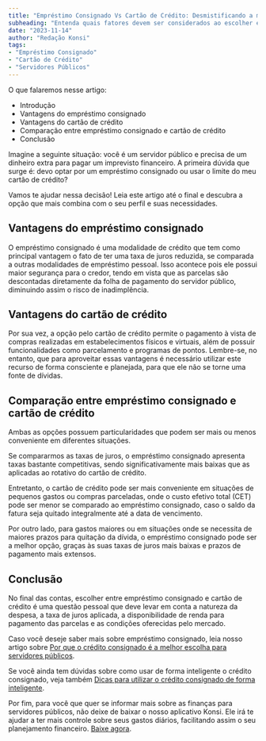 ```yaml
---
title: "Empréstimo Consignado Vs Cartão de Crédito: Desmistificando a melhor opção para servidores públicos"
subheading: "Entenda quais fatores devem ser considerados ao escolher entre empréstimo consignado e cartão de crédito, e saiba qual deles é a melhor opção para sua realidade."
date: "2023-11-14"
author: "Redação Konsi"
tags:
- "Empréstimo Consignado"
- "Cartão de Crédito"
- "Servidores Públicos"
---
```


O que falaremos nesse artigo:

- Introdução
- Vantagens do empréstimo consignado
- Vantagens do cartão de crédito
- Comparação entre empréstimo consignado e cartão de crédito
- Conclusão

Imagine a seguinte situação: você é um servidor público e precisa de um dinheiro extra para pagar um imprevisto financeiro. A primeira dúvida que surge é: devo optar por um empréstimo consignado ou usar o limite do meu cartão de crédito? 

Vamos te ajudar nessa decisão! Leia este artigo até o final e descubra a opção que mais combina com o seu perfil e suas necessidades.

## Vantagens do empréstimo consignado

O empréstimo consignado é uma modalidade de crédito que tem como principal vantagem o fato de ter uma taxa de juros reduzida, se comparada a outras modalidades de empréstimo pessoal. Isso acontece pois ele possui maior segurança para o credor, tendo em vista que as parcelas são descontadas diretamente da folha de pagamento do servidor público, diminuindo assim o risco de inadimplência. 

## Vantagens do cartão de crédito

Por sua vez, a opção pelo cartão de crédito permite o pagamento à vista de compras realizadas em estabelecimentos físicos e virtuais, além de possuir funcionalidades como parcelamento e programas de pontos. Lembre-se, no entanto, que para aproveitar essas vantagens é necessário utilizar este recurso de forma consciente e planejada, para que ele não se torne uma fonte de dívidas.

## Comparação entre empréstimo consignado e cartão de crédito

Ambas as opções possuem particularidades que podem ser mais ou menos conveniente em diferentes situações.

Se compararmos as taxas de juros, o empréstimo consignado apresenta taxas bastante competitivas, sendo significativamente mais baixas que as aplicadas ao rotativo do cartão de crédito.

Entretanto, o cartão de crédito pode ser mais conveniente em situações de pequenos gastos ou compras parceladas, onde o custo efetivo total (CET) pode ser menor se comparado ao empréstimo consignado, caso o saldo da fatura seja quitado integralmente até a data de vencimento.

Por outro lado, para gastos maiores ou em situações onde se necessita de maiores prazos para quitação da dívida, o empréstimo consignado pode ser a melhor opção, graças às suas taxas de juros mais baixas e prazos de pagamento mais extensos.

## Conclusão

No final das contas, escolher entre empréstimo consignado e cartão de crédito é uma questão pessoal que deve levar em conta a natureza da despesa, a taxa de juros aplicada, a disponibilidade de renda para pagamento das parcelas e as condições oferecidas pelo mercado.

Caso você deseje saber mais sobre empréstimo consignado, leia nosso artigo sobre [Por que o crédito consignado é a melhor escolha para servidores públicos](https://konsi.com.br/postagens/por-que-o-crdito-consignado-a-melhor-escolha-para-servidores-pblicos.html). 

Se você ainda tem dúvidas sobre como usar de forma inteligente o crédito consignado, veja também [Dicas para utilizar o crédito consignado de forma inteligente](https://konsi.com.br/postagens/passos-para-utilizar-o-crdito-consignado-de-forma-inteligente.html).

Por fim, para você que quer se informar mais sobre as finanças para servidores públicos, não deixe de baixar o nosso aplicativo Konsi. Ele irá te ajudar a ter mais controle sobre seus gastos diários, facilitando assim o seu planejamento financeiro. [Baixe agora](https://konsi.com.br/apps).